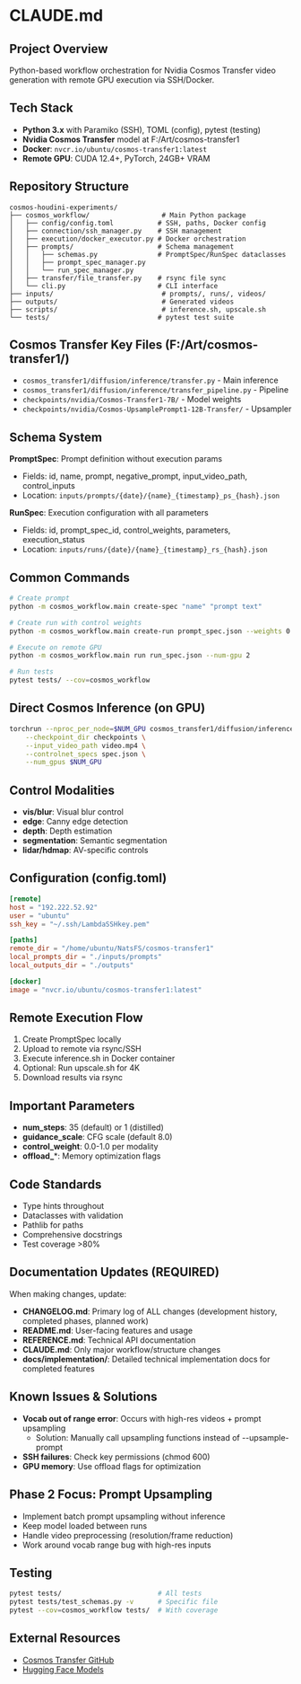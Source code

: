 # CLAUDE.md

## Project Overview
Python-based workflow orchestration for Nvidia Cosmos Transfer video generation with remote GPU execution via SSH/Docker.

## Tech Stack
- **Python 3.x** with Paramiko (SSH), TOML (config), pytest (testing)
- **Nvidia Cosmos Transfer** model at F:/Art/cosmos-transfer1
- **Docker**: `nvcr.io/ubuntu/cosmos-transfer1:latest`
- **Remote GPU**: CUDA 12.4+, PyTorch, 24GB+ VRAM

## Repository Structure
```
cosmos-houdini-experiments/
├── cosmos_workflow/                  # Main Python package
│   ├── config/config.toml           # SSH, paths, Docker config
│   ├── connection/ssh_manager.py    # SSH management
│   ├── execution/docker_executor.py # Docker orchestration
│   ├── prompts/                     # Schema management
│   │   ├── schemas.py               # PromptSpec/RunSpec dataclasses
│   │   ├── prompt_spec_manager.py
│   │   └── run_spec_manager.py
│   ├── transfer/file_transfer.py    # rsync file sync
│   └── cli.py                       # CLI interface
├── inputs/                           # prompts/, runs/, videos/
├── outputs/                          # Generated videos
├── scripts/                          # inference.sh, upscale.sh
└── tests/                           # pytest test suite
```

## Cosmos Transfer Key Files (F:/Art/cosmos-transfer1/)
- `cosmos_transfer1/diffusion/inference/transfer.py` - Main inference
- `cosmos_transfer1/diffusion/inference/transfer_pipeline.py` - Pipeline
- `checkpoints/nvidia/Cosmos-Transfer1-7B/` - Model weights
- `checkpoints/nvidia/Cosmos-UpsamplePrompt1-12B-Transfer/` - Upsampler

## Schema System
**PromptSpec**: Prompt definition without execution params
- Fields: id, name, prompt, negative_prompt, input_video_path, control_inputs
- Location: `inputs/prompts/{date}/{name}_{timestamp}_ps_{hash}.json`

**RunSpec**: Execution configuration with all parameters
- Fields: id, prompt_spec_id, control_weights, parameters, execution_status
- Location: `inputs/runs/{date}/{name}_{timestamp}_rs_{hash}.json`

## Common Commands
```bash
# Create prompt
python -m cosmos_workflow.main create-spec "name" "prompt text"

# Create run with control weights
python -m cosmos_workflow.main create-run prompt_spec.json --weights 0.3 0.4 0.2 0.1

# Execute on remote GPU
python -m cosmos_workflow.main run run_spec.json --num-gpu 2

# Run tests
pytest tests/ --cov=cosmos_workflow
```

## Direct Cosmos Inference (on GPU)
```bash
torchrun --nproc_per_node=$NUM_GPU cosmos_transfer1/diffusion/inference/transfer.py \
    --checkpoint_dir checkpoints \
    --input_video_path video.mp4 \
    --controlnet_specs spec.json \
    --num_gpus $NUM_GPU
```

## Control Modalities
- **vis/blur**: Visual blur control
- **edge**: Canny edge detection  
- **depth**: Depth estimation
- **segmentation**: Semantic segmentation
- **lidar/hdmap**: AV-specific controls

## Configuration (config.toml)
```toml
[remote]
host = "192.222.52.92"
user = "ubuntu"
ssh_key = "~/.ssh/LambdaSSHkey.pem"

[paths]
remote_dir = "/home/ubuntu/NatsFS/cosmos-transfer1"
local_prompts_dir = "./inputs/prompts"
local_outputs_dir = "./outputs"

[docker]
image = "nvcr.io/ubuntu/cosmos-transfer1:latest"
```

## Remote Execution Flow
1. Create PromptSpec locally
2. Upload to remote via rsync/SSH
3. Execute inference.sh in Docker container
4. Optional: Run upscale.sh for 4K
5. Download results via rsync

## Important Parameters
- **num_steps**: 35 (default) or 1 (distilled)
- **guidance_scale**: CFG scale (default 8.0)
- **control_weight**: 0.0-1.0 per modality
- **offload_***: Memory optimization flags

## Code Standards
- Type hints throughout
- Dataclasses with validation
- Pathlib for paths
- Comprehensive docstrings
- Test coverage >80%

## Documentation Updates (REQUIRED)
When making changes, update:
- **CHANGELOG.md**: Primary log of ALL changes (development history, completed phases, planned work)
- **README.md**: User-facing features and usage
- **REFERENCE.md**: Technical API documentation
- **CLAUDE.md**: Only major workflow/structure changes
- **docs/implementation/**: Detailed technical implementation docs for completed features

## Known Issues & Solutions
- **Vocab out of range error**: Occurs with high-res videos + prompt upsampling
  - Solution: Manually call upsampling functions instead of --upsample-prompt
- **SSH failures**: Check key permissions (chmod 600)
- **GPU memory**: Use offload flags for optimization

## Phase 2 Focus: Prompt Upsampling
- Implement batch prompt upsampling without inference
- Keep model loaded between runs
- Handle video preprocessing (resolution/frame reduction)
- Work around vocab range bug with high-res inputs

## Testing
```bash
pytest tests/                        # All tests
pytest tests/test_schemas.py -v      # Specific file
pytest --cov=cosmos_workflow tests/  # With coverage
```

## External Resources
- [Cosmos Transfer GitHub](https://github.com/nvidia-cosmos/cosmos-transfer1)
- [Hugging Face Models](https://huggingface.co/collections/nvidia/cosmos-transfer1-67c9d328196453be6e568d3e)